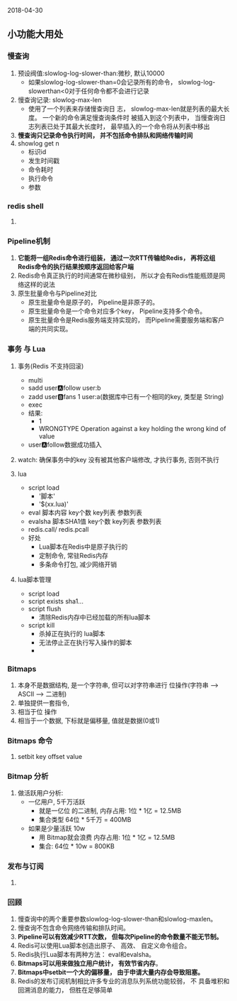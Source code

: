 2018-04-30

## 小功能大用处

### 慢查询
1. 预设阀值:slowlog-log-slower-than:微秒, 默认10000
    - 如果slowlog-log-slower-than=0会记录所有的命令， slowlog-log-slowerthan<0对于任何命令都不会进行记录
2. 慢查询记录: slowlog-max-len
    - 使用了一个列表来存储慢查询日 志， slowlog-max-len就是列表的最大长度。 一个新的命令满足慢查询条件时
      被插入到这个列表中， 当慢查询日志列表已处于其最大长度时， 最早插入的一个命令将从列表中移出
3. **慢查询只记录命令执行时间， 并不包括命令排队和网络传输时间**
5. showlog get n
    - 标识id
    - 发生时间戳
    - 命令耗时
    - 执行命令
    - 参数

### redis shell
1.

### Pipeline机制
1. **它能将一组Redis命令进行组装， 通过一次RTT传输给Redis， 再将这组Redis命令的执行结果按顺序返回给客户端**
2. Redis命令真正执行的时间通常在微秒级别， 所以才会有Redis性能瓶颈是网络这样的说法
3. 原生批量命令与Pipeline对比
    - 原生批量命令是原子的， Pipeline是非原子的。
    - 原生批量命令是一个命令对应多个key， Pipeline支持多个命令。
    - 原生批量命令是Redis服务端支持实现的， 而Pipeline需要服务端和客户
      端的共同实现。
      
### 事务 与 Lua
1. 事务(Redis 不支持回滚)
    - multi
    - sadd user:a:follow  user:b
    - zadd user:b:fans 1 user:a(数据库中已有一个相同的key, 类型是 String)
    - exec
    - 结果: 
        - 1
        - WRONGTYPE Operation against a key holding the wrong kind of value
    - user:a:follow数据成功插入
    
2. watch: 确保事务中的key 没有被其他客户端修改, 才执行事务, 否则不执行
    
3. lua
    - script load 
        - '脚本'
        - '$(xx.lua)'
    - eval 脚本内容 key个数 key列表 参数列表
    - evalsha 脚本SHA1值 key个数 key列表 参数列表
    - redis.call/ redis.pcall
    - 好处
        - Lua脚本在Redis中是原子执行的
        - 定制命令, 常驻Redis内存
        - 多条命令打包, 减少网络开销
4. lua脚本管理
    - script load
    - script exists sha1...
    - script flush
        - 清除Redis内存中已经加载的所有lua脚本
    - script kill
        - 杀掉正在执行的 lua脚本
        - 无法停止正在执行写入操作的脚本
        - 
      
      
### Bitmaps
1. 本身不是数据结构, 是一个字符串, 但可以对字符串进行 位操作(字符串 --> ASCII --> 二进制)      
2. 单独提供一套指令, 
3. 相当于位 操作
5. 相当于一个数据, 下标就是偏移量, 值就是数据(0或1)


### Bitmaps 命令
1. setbit key offset value

### Bitmap 分析
1. 做活跃用户分析:
    - 一亿用户, 5千万活跃
        - 就是一亿位 的二进制, 内存占用: 1位 * 1亿 = 12.5MB
        - 集合类型 64位 * 5千万 = 400MB
    - 如果是少量活跃 10w
        - 用 Bitmap就会浪费 内存占用: 1位 * 1亿 = 12.5MB
        - 集合: 64位 * 10w = 800KB
      
### 发布与订阅
1. 

### 回顾
1. 慢查询中的两个重要参数slowlog-log-slower-than和slowlog-maxlen。
2. 慢查询不包含命令网络传输和排队时间。
4. **Pipeline可以有效减少RTT次数， 但每次Pipeline的命令数量不能无节制。**
5. Redis可以使用Lua脚本创造出原子、 高效、 自定义命令组合。
6. Redis执行Lua脚本有两种方法： eval和evalsha。
7. **Bitmaps可以用来做独立用户统计， 有效节省内存**。
8. **Bitmaps中setbit一个大的偏移量， 由于申请大量内存会导致阻塞。**
9. Redis的发布订阅机制相比许多专业的消息队列系统功能较弱， 不
   具备堆积和回溯消息的能力， 但胜在足够简单      